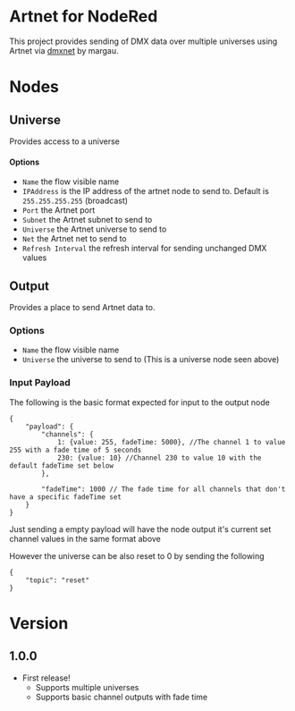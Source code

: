 # Artnet for NodeRed
This project provides sending of DMX data over multiple universes using Artnet via [dmxnet](https://github.com/margau/dmxnet) by margau.

# Nodes
## Universe
Provides access to a universe
#### Options
- ```Name``` the flow visible name
- ```IPAddress``` is the IP address of the artnet node to send to. Default is ```255.255.255.255``` (broadcast)
- ```Port``` the Artnet port
- ```Subnet``` the Artnet subnet to send to
- ```Universe``` the Artnet universe to send to
- ```Net``` the Artnet net to send to
- ```Refresh Interval``` the refresh interval for sending unchanged DMX values

## Output
Provides a place to send Artnet data to.
### Options
- ```Name``` the flow visible name
- ```Universe``` the universe to send to (This is a universe node seen above)

### Input Payload
The following is the basic format expected for input to the output node
```
{
    "payload": {
        "channels": {
            1: {value: 255, fadeTime: 5000}, //The channel 1 to value 255 with a fade time of 5 seconds
            230: {value: 10} //Channel 230 to value 10 with the default fadeTime set below
        },

        "fadeTime": 1000 // The fade time for all channels that don't have a specific fadeTime set
    }
}
```
Just sending a empty payload will have the node output it's current set channel values in the same format above

However the universe can be also reset to 0 by sending the following
```
{
    "topic": "reset"
}
```


# Version
## 1.0.0
* First release!
    * Supports multiple universes
    * Supports basic channel outputs with fade time
